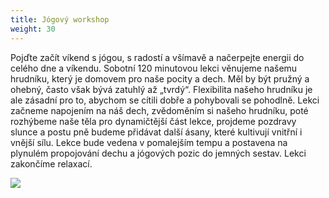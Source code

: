 ```yaml
---
title: Jógový workshop
weight: 30
---
```

Pojďte začít víkend s jógou, s radostí a všímavě a načerpejte energii do celého dne a víkendu. Sobotní 120 minutovou lekci věnujeme našemu hrudníku, který je domovem pro naše pocity a dech. Měl by být pružný a ohebný, často však bývá zatuhlý až „tvrdý“. Flexibilita našeho hrudníku je ale zásadní pro to, abychom se cítili dobře a pohybovali se pohodlně. Lekci začneme napojením na náš dech, zvědoměním si našeho hrudníku, poté rozhýbeme naše těla pro dynamičtější část lekce, projdeme pozdravy slunce a postu pně budeme přidávat další ásany, které kultivují vnitřní i vnější sílu. Lekce bude vedena v pomalejším tempu a postavena na plynulém propojování dechu a jógových pozic do jemných sestav. Lekci zakončíme relaxací.

![](/images/uploads/2019-11-23_vgv_adl_joga_volny_hrudnik.jpg)
